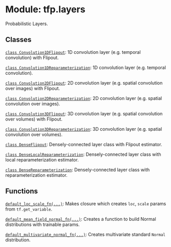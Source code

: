<div itemscope itemtype="http://developers.google.com/ReferenceObject">
<meta itemprop="name" content="tfp.layers" />
<meta itemprop="path" content="Stable" />
</div>

# Module: tfp.layers

Probabilistic Layers.

## Classes

[`class Convolution1DFlipout`](../tfp/layers/Convolution1DFlipout.md): 1D convolution layer (e.g. temporal convolution) with Flipout.

[`class Convolution1DReparameterization`](../tfp/layers/Convolution1DReparameterization.md): 1D convolution layer (e.g. temporal convolution).

[`class Convolution2DFlipout`](../tfp/layers/Convolution2DFlipout.md): 2D convolution layer (e.g. spatial convolution over images) with Flipout.

[`class Convolution2DReparameterization`](../tfp/layers/Convolution2DReparameterization.md): 2D convolution layer (e.g. spatial convolution over images).

[`class Convolution3DFlipout`](../tfp/layers/Convolution3DFlipout.md): 3D convolution layer (e.g. spatial convolution over volumes) with Flipout.

[`class Convolution3DReparameterization`](../tfp/layers/Convolution3DReparameterization.md): 3D convolution layer (e.g. spatial convolution over volumes).

[`class DenseFlipout`](../tfp/layers/DenseFlipout.md): Densely-connected layer class with Flipout estimator.

[`class DenseLocalReparameterization`](../tfp/layers/DenseLocalReparameterization.md): Densely-connected layer class with local reparameterization estimator.

[`class DenseReparameterization`](../tfp/layers/DenseReparameterization.md): Densely-connected layer class with reparameterization estimator.

## Functions

[`default_loc_scale_fn(...)`](../tfp/layers/default_loc_scale_fn.md): Makes closure which creates `loc`, `scale` params from `tf.get_variable`.

[`default_mean_field_normal_fn(...)`](../tfp/layers/default_mean_field_normal_fn.md): Creates a function to build Normal distributions with trainable params.

[`default_multivariate_normal_fn(...)`](../tfp/layers/default_multivariate_normal_fn.md): Creates multivariate standard `Normal` distribution.

